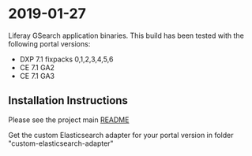 # 2019-01-27

Liferay GSearch application binaries. This build has been tested with the following portal versions:

* DXP 7.1 fixpacks 0,1,2,3,4,5,6
* CE 7.1 GA2 
* CE 7.1 GA3

## Installation Instructions

Please see the project main [README](https://github.com/peerkar/liferay-gsearch)

Get the custom Elasticsearch adapter for your portal version in folder "custom-elasticsearch-adapter"
 